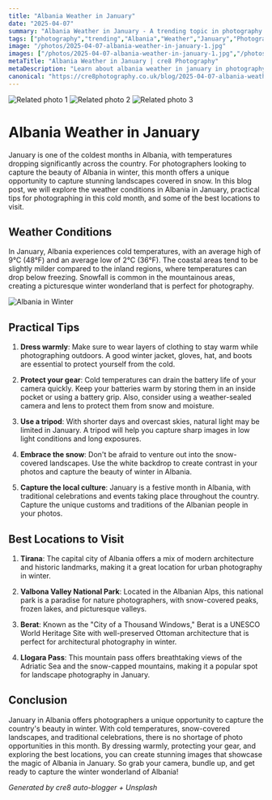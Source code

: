 ```yaml
---
title: "Albania Weather in January"
date: "2025-04-07"
summary: "Albania Weather in January - A trending topic in photography."
tags: ["photography","trending","Albania","Weather","January","Photography","Snow","Cold","Landscape","Tips","Locations","Winter"]
image: "/photos/2025-04-07-albania-weather-in-january-1.jpg"
images: ["/photos/2025-04-07-albania-weather-in-january-1.jpg","/photos/2025-04-07-albania-weather-in-january-2.jpg","/photos/2025-04-07-albania-weather-in-january-3.jpg"]
metaTitle: "Albania Weather in January | cre8 Photography"
metaDescription: "Learn about albania weather in january in photography with practical tips and insights."
canonical: "https://cre8photography.co.uk/blog/2025-04-07-albania-weather-in-january"
---
```



<div class="grid grid-cols-1 sm:grid-cols-2 md:grid-cols-3 gap-4">
  <img src="/photos/2025-04-07-albania-weather-in-january-1.jpg" alt="Related photo 1" class="w-full rounded-lg" />
<img src="/photos/2025-04-07-albania-weather-in-january-2.jpg" alt="Related photo 2" class="w-full rounded-lg" />
<img src="/photos/2025-04-07-albania-weather-in-january-3.jpg" alt="Related photo 3" class="w-full rounded-lg" />
</div>


# Albania Weather in January

January is one of the coldest months in Albania, with temperatures dropping significantly across the country. For photographers looking to capture the beauty of Albania in winter, this month offers a unique opportunity to capture stunning landscapes covered in snow. In this blog post, we will explore the weather conditions in Albania in January, practical tips for photographing in this cold month, and some of the best locations to visit.

## Weather Conditions

In January, Albania experiences cold temperatures, with an average high of 9°C (48°F) and an average low of 2°C (36°F). The coastal areas tend to be slightly milder compared to the inland regions, where temperatures can drop below freezing. Snowfall is common in the mountainous areas, creating a picturesque winter wonderland that is perfect for photography.

![Albania in Winter](/path/to/image)

## Practical Tips

1. **Dress warmly**: Make sure to wear layers of clothing to stay warm while photographing outdoors. A good winter jacket, gloves, hat, and boots are essential to protect yourself from the cold.

2. **Protect your gear**: Cold temperatures can drain the battery life of your camera quickly. Keep your batteries warm by storing them in an inside pocket or using a battery grip. Also, consider using a weather-sealed camera and lens to protect them from snow and moisture.

3. **Use a tripod**: With shorter days and overcast skies, natural light may be limited in January. A tripod will help you capture sharp images in low light conditions and long exposures.

4. **Embrace the snow**: Don't be afraid to venture out into the snow-covered landscapes. Use the white backdrop to create contrast in your photos and capture the beauty of winter in Albania.

5. **Capture the local culture**: January is a festive month in Albania, with traditional celebrations and events taking place throughout the country. Capture the unique customs and traditions of the Albanian people in your photos.

## Best Locations to Visit

1. **Tirana**: The capital city of Albania offers a mix of modern architecture and historic landmarks, making it a great location for urban photography in winter.

2. **Valbona Valley National Park**: Located in the Albanian Alps, this national park is a paradise for nature photographers, with snow-covered peaks, frozen lakes, and picturesque valleys.

3. **Berat**: Known as the "City of a Thousand Windows," Berat is a UNESCO World Heritage Site with well-preserved Ottoman architecture that is perfect for architectural photography in winter.

4. **Llogara Pass**: This mountain pass offers breathtaking views of the Adriatic Sea and the snow-capped mountains, making it a popular spot for landscape photography in January.

## Conclusion

January in Albania offers photographers a unique opportunity to capture the country's beauty in winter. With cold temperatures, snow-covered landscapes, and traditional celebrations, there is no shortage of photo opportunities in this month. By dressing warmly, protecting your gear, and exploring the best locations, you can create stunning images that showcase the magic of Albania in January. So grab your camera, bundle up, and get ready to capture the winter wonderland of Albania!

*Generated by cre8 auto-blogger + Unsplash*
